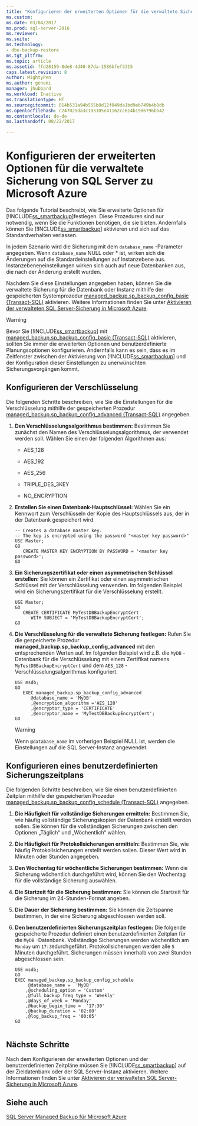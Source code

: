 ```yaml
---
title: "Konfigurieren der erweiterten Optionen für die verwaltete Sicherung von SQL Server zu Microsoft Azure | Microsoft-Dokumentation"
ms.custom: 
ms.date: 03/04/2017
ms.prod: sql-server-2016
ms.reviewer: 
ms.suite: 
ms.technology:
- dbe-backup-restore
ms.tgt_pltfrm: 
ms.topic: article
ms.assetid: ffd28159-8de8-4d40-87da-1586bfef3315
caps.latest.revision: 8
author: MightyPen
ms.author: genemi
manager: jhubbard
ms.workload: Inactive
ms.translationtype: HT
ms.sourcegitcommit: 014b531a94b555b8d12f049da1bd9eb749b4b0db
ms.openlocfilehash: c247025da3c103105e41162cc614b1986796bb42
ms.contentlocale: de-de
ms.lasthandoff: 08/22/2017

---
```

# <a name="configure-advanced-options-for-sql-server-managed-backup-to-microsoft-azure"></a>Konfigurieren der erweiterten Optionen für die verwaltete Sicherung von SQL Server zu Microsoft Azure
  Das folgende Tutorial beschreibt, wie Sie erweiterte Optionen für [!INCLUDE[ss_smartbackup](../../includes/ss-smartbackup-md.md)]festlegen. Diese Prozeduren sind nur notwendig, wenn Sie die Funktionen benötigen, die sie bieten. Andernfalls können Sie [!INCLUDE[ss_smartbackup](../../includes/ss-smartbackup-md.md)] aktivieren und sich auf das Standardverhalten verlassen.  
  
 In jedem Szenario wird die Sicherung mit dem `database_name` -Parameter angegeben. Wenn `database_name` NULL oder * ist, wirken sich die Änderungen auf die Standardeinstellungen auf Instanzebene aus. Instanzebeneneinstellungen wirken sich auch auf neue Datenbanken aus, die nach der Änderung erstellt wurden.  
  
 Nachdem Sie diese Einstellungen angegeben haben, können Sie die verwaltete Sicherung für die Datenbank oder Instanz mithilfe der gespeicherten Systemprozedur [managed_backup.sp_backup_config_basic (Transact-SQL)](../../relational-databases/system-stored-procedures/managed-backup-sp-backup-config-basic-transact-sql.md) aktivieren. Weitere Informationen finden Sie unter [Aktivieren der verwalteten SQL Server-Sicherung in Microsoft Azure](../../relational-databases/backup-restore/enable-sql-server-managed-backup-to-microsoft-azure.md).  
  
> [!WARNING]  
>  Bevor Sie [!INCLUDE[ss_smartbackup](../../includes/ss-smartbackup-md.md)] mit [managed_backup.sp_backup_config_basic (Transact-SQL)](../../relational-databases/system-stored-procedures/managed-backup-sp-backup-config-basic-transact-sql.md) aktivieren, sollten Sie immer die erweiterten Optionen und benutzerdefinierte Planungsoptionen konfigurieren. Andernfalls kann es sein, dass es im Zeitfenster zwischen der Aktivierung von [!INCLUDE[ss_smartbackup](../../includes/ss-smartbackup-md.md)] und der Konfiguration dieser Einstellungen zu unerwünschten Sicherungsvorgängen kommt.  
  
## <a name="configure-encryption"></a>Konfigurieren der Verschlüsselung  
 Die folgenden Schritte beschreiben, wie Sie die Einstellungen für die Verschlüsselung mithilfe der gespeicherten Prozedur [managed_backup.sp_backup_config_advanced &#40;Transact-SQL&#41;](../../relational-databases/system-stored-procedures/managed-backup-sp-backup-config-advanced-transact-sql.md) angegeben.  
  
1.  **Den Verschlüsselungsalgorithmus bestimmen:** Bestimmen Sie zunächst den Namen des Verschlüsselungsalgorithmus, der verwendet werden soll. Wählen Sie einen der folgenden Algorithmen aus:  
  
    -   AES_128  
  
    -   AES_192  
  
    -   AES_256  
  
    -   TRIPLE_DES_3KEY  
  
    -   NO_ENCRYPTION  
  
2.  **Erstellen Sie einen Datenbank-Hauptschlüssel:** Wählen Sie ein Kennwort zum Verschlüsseln der Kopie des Hauptschlüssels aus, der in der Datenbank gespeichert wird.  
  
    ```  
    -- Creates a database master key.  
    -- The key is encrypted using the password "<master key password>"  
    USE Master;  
    GO  
       CREATE MASTER KEY ENCRYPTION BY PASSWORD = '<master key password>';  
    GO  
    ```  
  
3.  **Ein Sicherungszertifikat oder einen asymmetrischen Schlüssel erstellen:** Sie können ein Zertifikat oder einen asymmetrischen Schlüssel mit der Verschlüsselung verwenden. Im folgenden Beispiel wird ein Sicherungszertifikat für die Verschlüsselung erstellt.  
  
    ```tsql  
    USE Master;  
    GO  
       CREATE CERTIFICATE MyTestDBBackupEncryptCert  
          WITH SUBJECT = 'MyTestDBBackupEncryptCert';  
    GO  
    ```  
  
4.  **Die Verschlüsselung für die verwaltete Sicherung festlegen:** Rufen Sie die gespeicherte Prozedur **managed_backup.sp_backup_config_advanced** mit den entsprechenden Werten auf. Im folgenden Beispiel wird z.B. die `MyDB` -Datenbank für die Verschlüsselung mit einem Zertifikat namens `MyTestDBBackupEncryptCert` und dem `AES_128` -Verschlüsselungsalgorithmus konfiguriert.  
  
    ```  
    USE msdb;  
    GO  
       EXEC managed_backup.sp_backup_config_advanced  
          @database_name = 'MyDB'                
          ,@encryption_algorithm ='AES_128'  
          ,@encryptor_type = 'CERTIFICATE'  
          ,@encryptor_name = 'MyTestDBBackupEncryptCert';  
    GO  
    ```  
  
    > [!WARNING]  
    >  Wenn `@database_name` im vorherigen Beispiel NULL ist, werden die Einstellungen auf die SQL Server-Instanz angewendet.  
  
## <a name="configure-a-custom-backup-schedule"></a>Konfigurieren eines benutzerdefinierten Sicherungszeitplans  
 Die folgenden Schritte beschreiben, wie Sie einen benutzerdefinierten Zeitplan mithilfe der gespeicherten Prozedur [managed_backup.sp_backup_config_schedule &#40;Transact-SQL&#41;](../../relational-databases/system-stored-procedures/managed-backup-sp-backup-config-schedule-transact-sql.md) angegeben.  
  
1.  **Die Häufigkeit für vollständige Sicherungen ermitteln:** Bestimmen Sie, wie häufig vollständige Sicherungskopien der Datenbank erstellt werden sollen. Sie können für die vollständigen Sicherungen zwischen den Optionen „Täglich“ und „Wöchentlich“ wählen.  
  
2.  **Die Häufigkeit für Protokollsicherungen ermitteln:** Bestimmen Sie, wie häufig Protokollsicherungen erstellt werden sollen. Dieser Wert wird in Minuten oder Stunden angegeben.  
  
3.  **Den Wochentag für wöchentliche Sicherungen bestimmen:** Wenn die Sicherung wöchentlich durchgeführt wird, können Sie den Wochentag für die vollständige Sicherung auswählen.  
  
4.  **Die Startzeit für die Sicherung bestimmen:** Sie können die Startzeit für die Sicherung im 24-Stunden-Format angeben.  
  
5.  **Die Dauer der Sicherung bestimmen:** Sie können die Zeitspanne bestimmen, in der eine Sicherung abgeschlossen werden soll.  
  
6.  **Den benutzerdefinierten Sicherungszeitplan festlegen:** Die folgende gespeicherte Prozedur definiert einen benutzerdefinierten Zeitplan für die `MyDB` -Datenbank. Vollständige Sicherungen werden wöchentlich am `Monday` um `17:30`durchgeführt. Protokollsicherungen werden alle `5` Minuten durchgeführt. Sicherungen müssen innerhalb von zwei Stunden abgeschlossen sein.  
  
    ```  
    USE msdb;  
    GO  
    EXEC managed_backup.sp_backup_config_schedule   
         @database_name =  'MyDB'  
        ,@scheduling_option = 'Custom'  
        ,@full_backup_freq_type = 'Weekly'  
        ,@days_of_week = 'Monday'  
        ,@backup_begin_time =  '17:30'  
        ,@backup_duration = '02:00'  
        ,@log_backup_freq = '00:05'  
    GO  
  
    ```  
  
## <a name="next-steps"></a>Nächste Schritte  
 Nach dem Konfigurieren der erweiterten Optionen und der benutzerdefinierten Zeitpläne müssen Sie [!INCLUDE[ss_smartbackup](../../includes/ss-smartbackup-md.md)] auf der Zieldatenbank oder der SQL Server-Instanz aktivieren. Weitere Informationen finden Sie unter [Aktivieren der verwalteten SQL Server-Sicherung in Microsoft Azure](../../relational-databases/backup-restore/enable-sql-server-managed-backup-to-microsoft-azure.md).  
  
## <a name="see-also"></a>Siehe auch  
 [SQL Server Managed Backup für Microsoft Azure](../../relational-databases/backup-restore/sql-server-managed-backup-to-microsoft-azure.md)  
  
  

